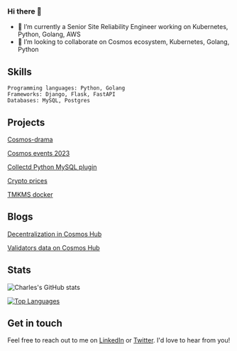 ### Hi there 👋

- 🔭 I’m currently a Senior Site Reliability Engineer working on Kubernetes, Python, Golang, AWS
- 👯 I’m looking to collaborate on Cosmos ecosystem, Kubernetes, Golang, Python

## Skills

    Programming languages: Python, Golang
    Frameworks: Django, Flask, FastAPI
    Databases: MySQL, Postgres 

## Projects

   [Cosmos-drama](https://github.com/CharlesJUDITH/cosmos-drama)
   
   [Cosmos events 2023](https://github.com/CharlesJUDITH/cosmos-events)

   [Collectd Python MySQL plugin](https://github.com/CharlesJUDITH/collectd-python-mysql)

   [Crypto prices](https://github.com/CharlesJUDITH/get-crypto-prices)
   
   [TMKMS docker](https://github.com/CharlesJUDITH/tmkms-docker)

## Blogs

   [Decentralization in Cosmos Hub](https://medium.com/@chuckfromtheblock/decentralization-in-cosmos-hub-9367431d7619)

   [Validators data on Cosmos Hub](https://medium.com/@chuckfromtheblock/validators-data-on-cosmos-hub-ec0aef5c6027)

## Stats

![Charles's GitHub stats](https://github-readme-stats.vercel.app/api?username=CharlesJUDITH&show_icons=true&theme=blue-green)


[![Top Languages](https://github-readme-stats.vercel.app/api/top-langs/?username=CharlesJUDITH&layout=compact&theme=blue-green)](https://github.com/anuraghazra/github-readme-stats)

## Get in touch

Feel free to reach out to me on [LinkedIn](https://www.linkedin.com/in/charles-judith-572812188/) or [Twitter](https://twitter.com/Charles_JUDITH). I'd love to hear from you!
